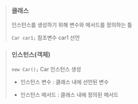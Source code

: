> ### 클래스
>
> 인스턴스를 생성하기 위해 변수와 메서드를 정의하는 틀
>
> `Car car1;` 참조변수 car1 선언

> ### 인스턴스(객체)
>
>  `new Car();` Car 인스턴스 생성
> 
> - 인스턴스 변수 : 클래스 내에 선언된 변수
>   
> - 인스턴스 메서드 : 클래스 내에 정의된 메서드
